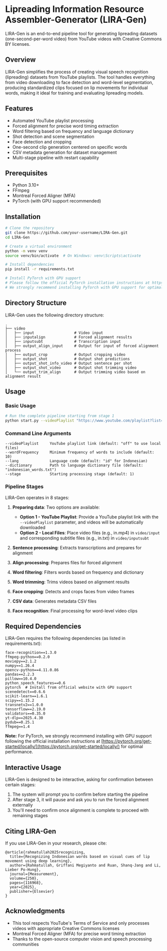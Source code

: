 # Lipreading Information Resource Assembler-Generator (LIRA-Gen)
LIRA-Gen is an end-to-end pipeline tool for generating lipreading datasets (one-second-per-word video) from YouTube videos with Creative Commons BY licenses.

## Overview

LIRA-Gen simplifies the process of creating visual speech recognition (lipreading) datasets from YouTube playlists. The tool handles everything from video downloading to face detection and word-level segmentation, producing standardized clips focused on lip movements for individual words, making it ideal for training and evaluating lipreading models.

## Features

- Automated YouTube playlist processing
- Forced alignment for precise word timing extraction
- Word filtering based on frequency and language dictionary
- Shot detection and scene segmentation
- Face detection and cropping
- One-second clip generation centered on specific words
- CSV metadata generation for dataset management
- Multi-stage pipeline with restart capability

## Prerequisites

- Python 3.10+
- FFmpeg
- Montreal Forced Aligner (MFA)
- PyTorch (with GPU support recommended)

## Installation

```bash
# Clone the repository
git clone https://github.com/your-username/LIRA-Gen.git
cd LIRA-Gen

# Create a virtual environment
python -m venv venv
source venv/bin/activate  # On Windows: venv\Scripts\activate

# Install dependencies
pip install -r requirements.txt

# Install PyTorch with GPU support
# Please follow the official PyTorch installation instructions at https://pytorch.org/get-started/locally/
# We strongly recommend installing PyTorch with GPU support for optimal performance
```

## Directory Structure

LIRA-Gen uses the following directory structure:

```
.
├── video
│   ├── input                  # Video input
│   ├── inputalign             # Forced alignment results
│   ├── inputsubt              # Transcription input
│   ├── output_align_input     # Output for input of forced alignment process
│   ├── output_crop            # Output cropping video
│   ├── output_shot            # Output shot predictions
│   ├── output_shot_info_video # Output sentence per shot
│   ├── output_shot_video      # Output shot trimming video
│   └── output_trim_align      # Output trimming video based on alignment result
```

## Usage

### Basic Usage

```bash
# Run the complete pipeline starting from stage 1
python start.py --videoPlaylist "https://www.youtube.com/playlist?list=YOUR_PLAYLIST_ID" --lang "id" --wordFrequency 10 --dictionary "indonesian_words.txt"
```

### Command Line Arguments

```
--videoPlaylist     YouTube playlist link (default: "off" to use local files)
--wordFrequency     Minimum frequency of words to include (default: 10)
--lang              Language code (default: "id" for Indonesian)
--dictionary        Path to language dictionary file (default: "indonesian_words.txt")
--stage             Starting processing stage (default: 1)
```

### Pipeline Stages

LIRA-Gen operates in 8 stages:

1. **Preparing data**: Two options are available:
   - **Option 1 - YouTube Playlist**: Provide a YouTube playlist link with the `--videoPlaylist` parameter, and videos will be automatically downloaded
   - **Option 2 - Local Files**: Place video files (e.g., in.mp4) in `video/input` and corresponding subtitle files (e.g., in.txt) in `video/inputsubt`

2. **Sentence processing**: Extracts transcriptions and prepares for alignment
3. **Align processing**: Prepares files for forced alignment
4. **Word filtering**: Filters words based on frequency and dictionary
5. **Word trimming**: Trims videos based on alignment results
6. **Face cropping**: Detects and crops faces from video frames
7. **CSV data**: Generates metadata CSV files
8. **Face recognition**: Final processing for word-level video clips

## Required Dependencies

LIRA-Gen requires the following dependencies (as listed in requirements.txt):

```
face-recognition==1.3.0
ffmpeg-python==0.2.0
moviepy==2.1.2
numpy==1.26.4
opencv-python==4.11.0.86
pandas==2.2.3
pillow==10.4.0
python_speech_features==0.6
pytorch  # Install from official website with GPU support
scenedetect==0.6.6
scikit-learn==1.6.1
scipy==1.15.2
transnetv2==1.0.0
tensorflow==2.19.0
validators==0.35.0
yt-dlp==2025.4.30
pydub==0.25.1
ffmpeg==1.4
```

**Note:** For PyTorch, we strongly recommend installing with GPU support following the official installation instructions at [https://pytorch.org/get-started/locally/](https://pytorch.org/get-started/locally/) for optimal performance.

## Interactive Usage

LIRA-Gen is designed to be interactive, asking for confirmation between certain stages:

1. The system will prompt you to confirm before starting the pipeline
2. After stage 3, it will pause and ask you to run the forced alignment externally
3. You'll need to confirm once alignment is complete to proceed with remaining stages

## Citing LIRA-Gen

If you use LIRA-Gen in your research, please cite:

```
@article{rahmatullah2025recognizing,
  title={Recognizing Indonesian words based on visual cues of lip movement using deep learning},
  author={Rahmatullah, Griffani Megiyanto and Ruan, Shanq-Jang and Li, Lieber Po-Hung},
  journal={Measurement},
  volume={250},
  pages={116968},
  year={2025},
  publisher={Elsevier}
}
```

## Acknowledgments

- This tool respects YouTube's Terms of Service and only processes videos with appropriate Creative Commons licenses
- Montreal Forced Aligner (MFA) for precise word timing extraction
- Thanks to the open-source computer vision and speech processing communities
